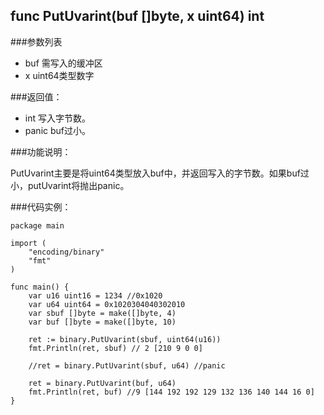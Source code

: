 ## func PutUvarint(buf []byte, x uint64) int

###参数列表

- buf 需写入的缓冲区 
- x uint64类型数字

###返回值：

- int 写入字节数。
- panic buf过小。

###功能说明：

PutUvarint主要是将uint64类型放入buf中，并返回写入的字节数。如果buf过小，putUvarint将抛出panic。

###代码实例：
    
    package main
    
    import (
        "encoding/binary"
    	"fmt"
    )
    
    func main() {
    	var u16 uint16 = 1234 //0x1020
    	var u64 uint64 = 0x1020304040302010
    	var sbuf []byte = make([]byte, 4)
    	var buf []byte = make([]byte, 10)
    
    	ret := binary.PutUvarint(sbuf, uint64(u16))
    	fmt.Println(ret, sbuf) // 2 [210 9 0 0]
    
    	//ret = binary.PutUvarint(sbuf, u64) //panic
    
    	ret = binary.PutUvarint(buf, u64)
    	fmt.Println(ret, buf) //9 [144 192 192 129 132 136 140 144 16 0]
    }
